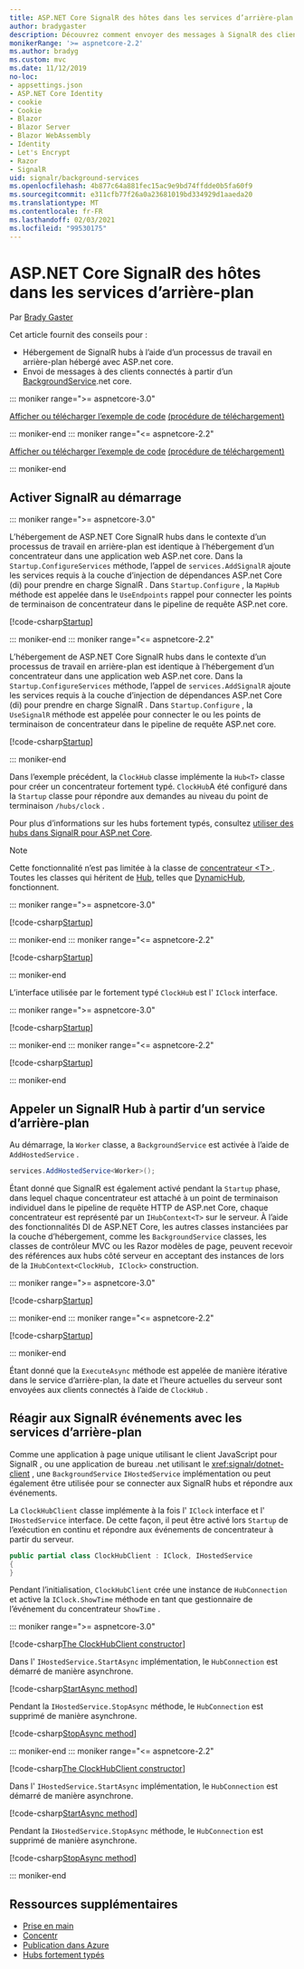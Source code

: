 ```yaml
---
title: ASP.NET Core SignalR des hôtes dans les services d’arrière-plan
author: bradygaster
description: Découvrez comment envoyer des messages à SignalR des clients à partir de classes BackgroundService .net core.
monikerRange: '>= aspnetcore-2.2'
ms.author: bradyg
ms.custom: mvc
ms.date: 11/12/2019
no-loc:
- appsettings.json
- ASP.NET Core Identity
- cookie
- Cookie
- Blazor
- Blazor Server
- Blazor WebAssembly
- Identity
- Let's Encrypt
- Razor
- SignalR
uid: signalr/background-services
ms.openlocfilehash: 4b877c64a881fec15ac9e9bd74ffdde0b5fa60f9
ms.sourcegitcommit: e311cfb77f26a0a23681019bd334929d1aaeda20
ms.translationtype: MT
ms.contentlocale: fr-FR
ms.lasthandoff: 02/03/2021
ms.locfileid: "99530175"
---
```

# <a name="host-aspnet-core-signalr-in-background-services"></a>ASP.NET Core SignalR des hôtes dans les services d’arrière-plan

Par [Brady Gaster](https://twitter.com/bradygaster)

Cet article fournit des conseils pour :

* Hébergement de SignalR hubs à l’aide d’un processus de travail en arrière-plan hébergé avec ASP.net core.
* Envoi de messages à des clients connectés à partir d’un [BackgroundService](xref:Microsoft.Extensions.Hosting.BackgroundService).net core.

::: moniker range=">= aspnetcore-3.0"

[Afficher ou télécharger l’exemple de code](https://github.com/dotnet/AspNetCore.Docs/tree/master/aspnetcore/signalr/background-service/samples/3.x) [(procédure de téléchargement)](xref:index#how-to-download-a-sample)

::: moniker-end
::: moniker range="<= aspnetcore-2.2"

[Afficher ou télécharger l’exemple de code](https://github.com/dotnet/AspNetCore.Docs/tree/master/aspnetcore/signalr/background-service/samples/2.2) [(procédure de téléchargement)](xref:index#how-to-download-a-sample)

::: moniker-end

## <a name="enable-signalr-in-startup"></a>Activer SignalR au démarrage

::: moniker range=">= aspnetcore-3.0"

L’hébergement de ASP.NET Core SignalR hubs dans le contexte d’un processus de travail en arrière-plan est identique à l’hébergement d’un concentrateur dans une application web ASP.net core. Dans la `Startup.ConfigureServices` méthode, l’appel de `services.AddSignalR` ajoute les services requis à la couche d’injection de dépendances ASP.net Core (di) pour prendre en charge SignalR . Dans `Startup.Configure` , la `MapHub` méthode est appelée dans le `UseEndpoints` rappel pour connecter les points de terminaison de concentrateur dans le pipeline de requête ASP.net core.

[!code-csharp[Startup](background-service/samples/3.x/Server/Startup.cs?name=Startup)]

::: moniker-end
::: moniker range="<= aspnetcore-2.2"

L’hébergement de ASP.NET Core SignalR hubs dans le contexte d’un processus de travail en arrière-plan est identique à l’hébergement d’un concentrateur dans une application web ASP.net core. Dans la `Startup.ConfigureServices` méthode, l’appel de `services.AddSignalR` ajoute les services requis à la couche d’injection de dépendances ASP.net Core (di) pour prendre en charge SignalR . Dans `Startup.Configure` , la `UseSignalR` méthode est appelée pour connecter le ou les points de terminaison de concentrateur dans le pipeline de requête ASP.net core.

[!code-csharp[Startup](background-service/samples/2.2/Server/Startup.cs?name=Startup)]

::: moniker-end

Dans l’exemple précédent, la `ClockHub` classe implémente la `Hub<T>` classe pour créer un concentrateur fortement typé. `ClockHub`A été configuré dans la `Startup` classe pour répondre aux demandes au niveau du point de terminaison `/hubs/clock` .

Pour plus d’informations sur les hubs fortement typés, consultez [utiliser des hubs dans SignalR pour ASP.net Core](xref:signalr/hubs#strongly-typed-hubs).

> [!NOTE]
> Cette fonctionnalité n’est pas limitée à la classe de [concentrateur \<T> ](xref:Microsoft.AspNetCore.SignalR.Hub`1) . Toutes les classes qui héritent de [Hub](xref:Microsoft.AspNetCore.SignalR.Hub), telles que [DynamicHub](xref:Microsoft.AspNetCore.SignalR.DynamicHub), fonctionnent.

::: moniker range=">= aspnetcore-3.0"

[!code-csharp[Startup](background-service/samples/3.x/Server/ClockHub.cs?name=ClockHub)]

::: moniker-end
::: moniker range="<= aspnetcore-2.2"

[!code-csharp[Startup](background-service/samples/2.2/Server/ClockHub.cs?name=ClockHub)]

::: moniker-end

L’interface utilisée par le fortement typé `ClockHub` est l' `IClock` interface.

::: moniker range=">= aspnetcore-3.0"

[!code-csharp[Startup](background-service/samples/3.x/HubServiceInterfaces/IClock.cs?name=IClock)]

::: moniker-end
::: moniker range="<= aspnetcore-2.2"

[!code-csharp[Startup](background-service/samples/2.2/HubServiceInterfaces/IClock.cs?name=IClock)]

::: moniker-end

## <a name="call-a-signalr-hub-from-a-background-service"></a>Appeler un SignalR Hub à partir d’un service d’arrière-plan

Au démarrage, la `Worker` classe, a `BackgroundService` est activée à l’aide de `AddHostedService` .

```csharp
services.AddHostedService<Worker>();
```

Étant donné que SignalR est également activé pendant la `Startup` phase, dans lequel chaque concentrateur est attaché à un point de terminaison individuel dans le pipeline de requête HTTP de ASP.net Core, chaque concentrateur est représenté par un `IHubContext<T>` sur le serveur. À l’aide des fonctionnalités DI de ASP.NET Core, les autres classes instanciées par la couche d’hébergement, comme les `BackgroundService` classes, les classes de contrôleur MVC ou les Razor modèles de page, peuvent recevoir des références aux hubs côté serveur en acceptant des instances de lors de la `IHubContext<ClockHub, IClock>` construction.

::: moniker range=">= aspnetcore-3.0"

[!code-csharp[Startup](background-service/samples/3.x/Server/Worker.cs?name=Worker)]

::: moniker-end
::: moniker range="<= aspnetcore-2.2"

[!code-csharp[Startup](background-service/samples/2.2/Server/Worker.cs?name=Worker)]

::: moniker-end

Étant donné que la `ExecuteAsync` méthode est appelée de manière itérative dans le service d’arrière-plan, la date et l’heure actuelles du serveur sont envoyées aux clients connectés à l’aide de `ClockHub` .

## <a name="react-to-signalr-events-with-background-services"></a>Réagir aux SignalR événements avec les services d’arrière-plan

Comme une application à page unique utilisant le client JavaScript pour SignalR , ou une application de bureau .net utilisant le <xref:signalr/dotnet-client> , une `BackgroundService` `IHostedService` implémentation ou peut également être utilisée pour se connecter aux SignalR hubs et répondre aux événements.

La `ClockHubClient` classe implémente à la fois l' `IClock` interface et l' `IHostedService` interface. De cette façon, il peut être activé lors `Startup` de l’exécution en continu et répondre aux événements de concentrateur à partir du serveur.

```csharp
public partial class ClockHubClient : IClock, IHostedService
{
}
```

Pendant l’initialisation, `ClockHubClient` crée une instance de `HubConnection` et active la `IClock.ShowTime` méthode en tant que gestionnaire de l’événement du concentrateur `ShowTime` .

::: moniker range=">= aspnetcore-3.0"

[!code-csharp[The ClockHubClient constructor](background-service/samples/3.x/Clients.ConsoleTwo/ClockHubClient.cs?name=ClockHubClientCtor)]

Dans l' `IHostedService.StartAsync` implémentation, le `HubConnection` est démarré de manière asynchrone.

[!code-csharp[StartAsync method](background-service/samples/3.x/Clients.ConsoleTwo/ClockHubClient.cs?name=StartAsync)]

Pendant la `IHostedService.StopAsync` méthode, le `HubConnection` est supprimé de manière asynchrone.

[!code-csharp[StopAsync method](background-service/samples/3.x/Clients.ConsoleTwo/ClockHubClient.cs?name=StopAsync)]

::: moniker-end
::: moniker range="<= aspnetcore-2.2"

[!code-csharp[The ClockHubClient constructor](background-service/samples/2.2/Clients.ConsoleTwo/ClockHubClient.cs?name=ClockHubClientCtor)]

Dans l' `IHostedService.StartAsync` implémentation, le `HubConnection` est démarré de manière asynchrone.

[!code-csharp[StartAsync method](background-service/samples/2.2/Clients.ConsoleTwo/ClockHubClient.cs?name=StartAsync)]

Pendant la `IHostedService.StopAsync` méthode, le `HubConnection` est supprimé de manière asynchrone.

[!code-csharp[StopAsync method](background-service/samples/2.2/Clients.ConsoleTwo/ClockHubClient.cs?name=StopAsync)]

::: moniker-end

## <a name="additional-resources"></a>Ressources supplémentaires

* [Prise en main](xref:tutorials/signalr)
* [Concentr](xref:signalr/hubs)
* [Publication dans Azure](xref:signalr/publish-to-azure-web-app)
* [Hubs fortement typés](xref:signalr/hubs#strongly-typed-hubs)
